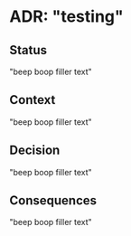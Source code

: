 # ADR: "testing"

## Status

"beep boop filler text"

## Context

"beep boop filler text"

## Decision

"beep boop filler text"

## Consequences

"beep boop filler text"
